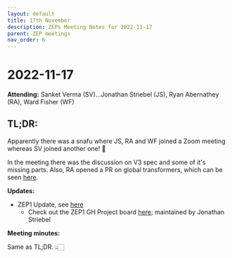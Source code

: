 ```yaml
---
layout: default
title: 17th November
description: ZEPs Meeting Notes for 2022-11-17
parent: ZEP meetings
nav_order: 6
---
```


# 2022-11-17

**Attending:** Sanket Verma (SV)...Jonathan Striebel (JS), Ryan Abernathey (RA), Ward Fisher (WF)

## TL;DR: 

Apparently there was a snafu where JS, RA and WF joined a Zoom meeting whereas SV joined another one! 🥲

In the meeting there was the discussion on V3 spec and some of it's missing parts. Also, RA opened a PR on global transformers, which can be seen [here](https://github.com/zarr-developers/zarr-specs/pull/182).

**Updates:**

- ZEP1 Update, see [here](https://gitter.im/zarr-developers/community?at=6374fae6f9491f62c9b7ea61)
    - Check out the ZEP1 GH Project board [here](https://github.com/orgs/zarr-developers/projects/2/views/2); maintained by Jonathan Striebel

**Meeting minutes:**

Same as TL;DR. 👆🏻
